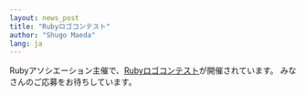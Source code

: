 ```yaml
---
layout: news_post
title: "Rubyロゴコンテスト"
author: "Shugo Maeda"
lang: ja
---
```


Rubyアソシエーション主催で、[Rubyロゴコンテスト][1]が開催されています。 みなさんのご応募をお待ちしています。



[1]: http://www.ruby-assn.org/logo-contest.html.ja 
